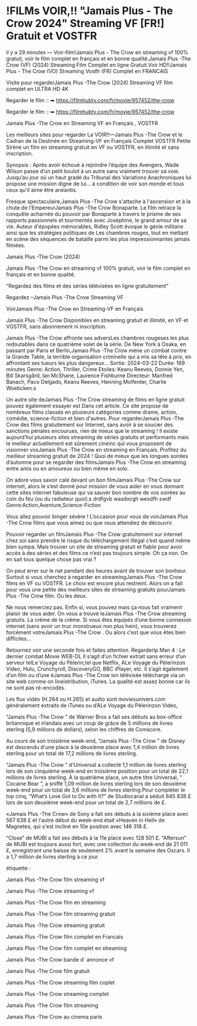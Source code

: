 # !FILMs VOIR,!! "Jamais Plus - The Crow  2024" Streaming VF [FR!] Gratuit et VOSTFR
il y a 29 minutes — Voir-film!Jamais Plus - The Crow en streaming vf 100% gratuit, voir le film complet en français et en bonne qualité.Jamais Plus -The Crow (VF) (2024) Streaming Film Complet en ligne Gratuit.Voir HD!!Jamais Plus - The Crow (VO) Streaming Vostfr (FR) Complet en FRANCAIS

Visite pour regarderJamais Plus -The Crow (2024) Streaming VF film complet en ULTRA HD 4K

Regarder le film :: ➥ https://filmhubtv.com/fr/movie/957452/the-crow

Regarder le film :: ➥ https://filmhubtv.com/fr/movie/957452/the-crow


Jamais Plus -The Crow en Streaming VF en Français , VOSTFR

Les meilleurs sites pour regarder La VOIR!!—Jamais Plus -The Crow et le Cadran de la Destinée en Streaming-VF en Français Complet VOSTFR Petite Sirène un film en streaming gratuit en VF ou VOSTFR, en illimité et sans inscription.

Synopsis : Après avoir échoué à rejoindre l’équipe des Avengers, Wade Wilson passe d’un petit boulot à un autre sans vraiment trouver sa voie. Jusqu’au jour où un haut gradé du Tribunal des Variations Anachroniques lui propose une mission digne de lui… à condition de voir son monde et tous ceux qu’il aime être anéantis.

Fresque spectaculaire,Jamais Plus -The Crow s'attache à l'ascension et à la chute de l'EmpereurJamais Plus -The Crow Bonaparte. Le film retrace la conquête acharnée du pouvoir par Bonaparte à travers le prisme de ses rapports passionnels et tourmentés avec Joséphine, le grand amour de sa vie. Auteur d'épopées mémorables, Ridley Scott évoque le génie militaire ainsi que les stratégies politiques de Les chambres rouges, tout en mettant en scène des séquences de bataille parmi les plus impressionnantes jamais filmées.

Jamais Plus -The Crow (2024)

Jamais Plus -The Crow en streaming vf 100% gratuit, voir le film complet en français et en bonne qualité.

“Regardez des films et des séries télévisées en ligne gratuitement”

Regardez –Jamais Plus -The Crow Streaming VF

VoirJamais Plus -The Crow en Streaming-VF en Français

Jamais Plus -The Crow Disponibles en streaming gratuit et illimité, en VF et VOSTFR, sans abonnement ni inscription.

Jamais Plus -The Crow affronte ses adversLes chambres rougeses les plus redoutables dans ce quatrième volet de la série. De New York à Osaka, en passant par Paris et Berlin,Jamais Plus -The Crow mène un combat contre la Grande Table, la terrible organisation criminelle qui a mis sa tête à prix, en affrontant ses tueurs les plus dangereux... Sortie: 2024-03-22 Durée: 169 minutes Genre: Action, Thriller, Crime Etoiles: Keanu Reeves, Donnie Yen, Bill Skarsgård, Ian McShane, Laurence Fishburne Directeur: Manfred Banach, Paco Delgado, Keanu Reeves, Henning Molfenter, Charlie Woebcken.s

Un autre site deJamais Plus -The Crow streaming de films en ligne gratuit pouvez également essayer est Dans cet article. Ce site propose de nombreux films classés en plusieurs catégories comme drame, action, comédie, science-fiction et bien d'autres. Pour regarderJamais Plus -The Crow des films gratuitement sur Internet, sans avoir à se soucier des sanctions pénales encourues, rien de mieux que le streaming ! Il existe aujourd’hui plusieurs sites streaming de séries gratuits et performants mais le meilleur actuellement est sûrement cineinc qui vous proposent de visionner vosJamais Plus -The Crow en streaming en Français. Profitez du meilleur streaming gratuit de 2024 ! Quoi de mieux que les longues soirées d’automne pour se regarder des filmsJamais Plus -The Crow en streaming entre amis ou en amoureux ou bien même en solo.

On adore vous savoir calé devant un bon filmJamais Plus -The Crow sur internet, alors le s’est donné pour mission de vous aider en vous donnant cette sites internet fabuleuse qui va sauver bon nombre de vos soirées au coin du feu (ou du radiateur quoi).s drdfgvb wasdxcgh wesdfh swdf Genre:Action,Aventure,Science-Fiction

Vous allez pouvoir binger sévère ! L’occasion pour vous de voirJamais Plus -The Crow films que vous aimez ou que vous attendiez de découvrir.

Pouvoir regarder un filmJamais Plus -The Crow gratuitement sur internet chez soi sans prendre le risque du téléchargement illégal c’est quand même bien sympa. Mais trouver un site de streaming gratuit et fiable pour avoir accès à des séries et des films ce n’est pas toujours simple. Oh ça non. On en sait tous quelque chose pas vrai ?

On peut errer sur le net pendant des heures avant de trouver son bonheur. Surtout si vous cherchez à regarder en streamingJamais Plus -The Crow films en VF ou VOSTFR. Le choix est encore plus restreint. Alors on a fait pour vous une petite des meilleurs sites de streaming gratuits pourJamais Plus -The Crow film. Ou les deux.

Ne nous remerciez pas. Enfin si, vous pouvez mais ça nous fait vraiment plaisir de vous aider. On vous a trouvé leJamais Plus -The Crow streaming gratuits. La crème de la crème. Si vous êtes équipés d’une bonne connexion internet (sans avoir un truc monstrueux non plus hein), vous trouverez forcément votreJamais Plus -The Crow . Ou alors c’est que vous êtes bien difficiles…

Retournez voir une seconde fois et faites attention. RegarderIp Man 4 : Le dernier combat Movie WEB-DL Il s’agit d’un fichier extrait sans erreur d’un serveur telLe Voyage du Pèlerin,tel que Netflix, ALe Voyage du Pèlerinzon Video, Hulu, Crunchyroll, DiscoveryGO, BBC iPlayer, etc. Il s’agit également d’un film ou d’une éJamais Plus -The Crow ion télévisée téléchargé via un site web comme on lineistribution, iTunes. La qualité est assez bonne car ils ne sont pas ré-encodés.

Les flux vidéo (H.264 ou H.265) et audio sont moviesunivers.com généralement extraits de iTunes ou d’ALe Voyage du Pèlerinzon Video,

“Jamais Plus -The Crow ” de Warner Bros a fait ses débuts au box-office britannique et irlandais avec un coup de grâce de 5 millions de livres sterling (5,9 millions de dollars), selon les chiffres de Comscore.

Au cours de son troisième week-end, “Jamais Plus -The Crow ” de Disney est descendu d'une place à la deuxième place avec 1,4 million de livres sterling pour un total de 17,2 millions de livres sterling.

“Jamais Plus -The Crow ” d'Universal a collecté 1,1 million de livres sterling lors de son cinquième week-end en troisième position pour un total de 22,1 millions de livres sterling. À la quatrième place, un autre titre Universal, “ Cocaine Bear ”, a sniffé 1,09 million de livres sterling lors de son deuxième week-end pour un total de 3,6 millions de livres sterling.Pour compléter le top cinq, “What’s Love Got to Do with It?” de Studiocanal a séduit 845 838 £ lors de son deuxième week-end pour un total de 2,7 millions de £.

«Jamais Plus -The Crow» de Sony a fait ses débuts à la sixième place avec 567 638 £ et l'autre début du week-end était «Heaven in Hell» de Magnetes, qui s'est incliné en 10e position avec 146 318 £.

“Close” de MUBI a fait ses débuts à la 11e place avec 128 501 £. “Aftersun” de MUBI est toujours aussi fort, avec une collection du week-end de 21 011 £, enregistrant une baisse de seulement 2% avant la semaine des Oscars. Il a 1,7 million de livres sterling à ce jour.

étiquette :

Jamais Plus -The Crow film streaming vf

Jamais Plus -The Crow streaming vf

Jamais Plus -The Crow film en streaming

Jamais Plus -The Crow film streaming gratuit

Jamais Plus -The Crow streaming gratuit

Jamais Plus -The Crow film complet en Francais

Jamais Plus -The Crow film complet en streaming

Jamais Plus -The Crow bande d` annonce vf

Jamais Plus -The Crow film gratuit

Jamais Plus -The Crow streaming film coplet

Jamais Plus -The Crow streaming complet

Jamais Plus -The Crow film streaming

Jamais Plus -The Crow au cinema paris
